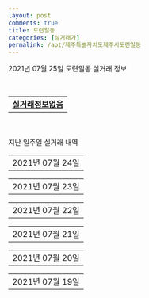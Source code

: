 ```yaml
---
layout: post
comments: true
title: 도련일동
categories: [실거래가]
permalink: /apt/제주특별자치도제주시도련일동
---
```


2021년 07월 25일 도련일동 실거래 정보

<script type="text/javascript">
  google.charts.load('current', {'packages':['corechart']});
  google.charts.setOnLoadCallback(drawChart);

  function drawChart() {
    var data = google.visualization.arrayToDataTable([['거래일', '매매', '전월세', '전매'], ['20-07', 0, 19, 0], ['20-08', 5, 39, 0], ['20-09', 1, 12, 0], ['20-10', 0, 9, 0], ['20-11', 2, 34, 0], ['20-12', 1, 81, 0], ['21-01', 3, 45, 0], ['21-02', 1, 23, 0], ['21-03', 6, 11, 0], ['21-04', 1, 4, 0], ['21-05', 2, 8, 0], ['21-06', 1, 42, 0], ['21-07', 1, 69, 0]]);

    var options = {
      title: '최근 1년간 유형별 거래량 추이',
      legend: { position: 'bottom' }
    };

    var chart = new google.visualization.LineChart(document.getElementById('columnchart_material'));
    chart.draw(data, (options));년간 
  }
</script>

<div id="columnchart_material" style="width: 95%; margin-left: -35px; display: block"></div>
<br>
<table>
  <tr>
    <td colspan="4" style="font-weight: bold;"><a href="https://search.naver.com/search.naver?query=도련일동 실거래정보없음">실거래정보없음</a></td>
  </tr>
    
</table>
    
<div style="margin-top: 50px; margin-bottom: 13px">지난 일주일 실거래 내역</div>

  <table style="width: 100%; margin-bottom: 1px">
      <tr class="header">
        <td>2021년 07월 24일</td>
      </tr>
      <tr class="child" style="display: none">
        <td>
            
        <table>
          <tr>
            <td colspan="4" style="font-weight: bold;"><a href="https://search.naver.com/search.naver?query=실거래정보없음">실거래정보없음</a></td>
          </tr>

        </table>
    
        </td>
      </tr>
  </table>
    
  <table style="width: 100%; margin-bottom: 1px">
      <tr class="header">
        <td>2021년 07월 23일</td>
      </tr>
      <tr class="child" style="display: none">
        <td>
            
        <table>
          <tr>
            <td colspan="4" style="font-weight: bold;"><a href="https://search.naver.com/search.naver?query=제주삼화사랑으로부영8차">제주삼화사랑으로부영8차</a></td>
          </tr>

          <tr>
            <td><a style="color: darkgreen">전세</a></td>
            <td>3층</td>
            <td>84.9933㎡</td>
            <td>계약일 2021-07-22</td>
          </tr>
          <tr>
            <td colspan="4">23,566</td>
          </tr>
    
        </table>
    
        </td>
      </tr>
  </table>
    
  <table style="width: 100%; margin-bottom: 1px">
      <tr class="header">
        <td>2021년 07월 22일</td>
      </tr>
      <tr class="child" style="display: none">
        <td>
            
        <table>
          <tr>
            <td colspan="4" style="font-weight: bold;"><a href="https://search.naver.com/search.naver?query=제주삼화사랑으로부영8차">제주삼화사랑으로부영8차</a></td>
          </tr>

          <tr>
            <td><a style="color: darkgreen">전세</a></td>
            <td>2층</td>
            <td>84.9933㎡</td>
            <td>계약일 2021-07-21</td>
          </tr>
          <tr>
            <td colspan="4">23,566</td>
          </tr>
    
          <tr>
            <td><a style="color: darkgreen">전세</a></td>
            <td>6층</td>
            <td>84.9933㎡</td>
            <td>계약일 2021-07-21</td>
          </tr>
          <tr>
            <td colspan="4">23,566</td>
          </tr>
    
          <tr>
            <td><a style="color: darkgreen">전세</a></td>
            <td>10층</td>
            <td>84.9933㎡</td>
            <td>계약일 2021-07-21</td>
          </tr>
          <tr>
            <td colspan="4">23,566</td>
          </tr>
    
        </table>
    
        </td>
      </tr>
  </table>
    
  <table style="width: 100%; margin-bottom: 1px">
      <tr class="header">
        <td>2021년 07월 21일</td>
      </tr>
      <tr class="child" style="display: none">
        <td>
            
        <table>
          <tr>
            <td colspan="4" style="font-weight: bold;"><a href="https://search.naver.com/search.naver?query=도련주공">도련주공</a></td>
          </tr>

          <tr>
            <td><a style="color: darkgoldenrod">월세</a></td>
            <td>2층</td>
            <td>46.11㎡</td>
            <td>계약일 2021-06-11</td>
          </tr>
          <tr>
            <td colspan="4">14 (1,685)</td>
          </tr>
    
        </table>
        <table style="margin-top: 5px">
          <tr>
            <td colspan="4" style="font-weight: bold;"><a href="https://search.naver.com/search.naver?query=제주삼화사랑으로부영6차">제주삼화사랑으로부영6차</a></td>
          </tr>
    
          <tr>
            <td><a style="color: darkgoldenrod">월세</a></td>
            <td>1층</td>
            <td>84.3616㎡</td>
            <td>계약일 2021-05-20</td>
          </tr>
          <tr>
            <td colspan="4">44 (10,070)</td>
          </tr>
    
          <tr>
            <td><a style="color: darkgoldenrod">월세</a></td>
            <td>9층</td>
            <td>84.3616㎡</td>
            <td>계약일 2021-07-12</td>
          </tr>
          <tr>
            <td colspan="4">44 (10,070)</td>
          </tr>
    
          <tr>
            <td><a style="color: darkgoldenrod">월세</a></td>
            <td>9층</td>
            <td>84.3616㎡</td>
            <td>계약일 2021-05-27</td>
          </tr>
          <tr>
            <td colspan="4">23 (13,311)</td>
          </tr>
    
          <tr>
            <td><a style="color: darkgoldenrod">월세</a></td>
            <td>3층</td>
            <td>84.3616㎡</td>
            <td>계약일 2021-05-18</td>
          </tr>
          <tr>
            <td colspan="4">23 (13,311)</td>
          </tr>
    
          <tr>
            <td><a style="color: darkgoldenrod">월세</a></td>
            <td>5층</td>
            <td>84.3616㎡</td>
            <td>계약일 2021-07-08</td>
          </tr>
          <tr>
            <td colspan="4">23 (13,311)</td>
          </tr>
    
          <tr>
            <td><a style="color: darkgreen">전세</a></td>
            <td>3층</td>
            <td>84.3616㎡</td>
            <td>계약일 2021-05-07</td>
          </tr>
          <tr>
            <td colspan="4">17,363</td>
          </tr>
    
          <tr>
            <td><a style="color: darkgreen">전세</a></td>
            <td>5층</td>
            <td>84.3616㎡</td>
            <td>계약일 2021-06-09</td>
          </tr>
          <tr>
            <td colspan="4">17,363</td>
          </tr>
    
          <tr>
            <td><a style="color: darkgreen">전세</a></td>
            <td>11층</td>
            <td>84.3616㎡</td>
            <td>계약일 2021-06-14</td>
          </tr>
          <tr>
            <td colspan="4">17,363</td>
          </tr>
    
          <tr>
            <td><a style="color: darkgreen">전세</a></td>
            <td>6층</td>
            <td>84.3616㎡</td>
            <td>계약일 2021-06-29</td>
          </tr>
          <tr>
            <td colspan="4">17,363</td>
          </tr>
    
          <tr>
            <td><a style="color: darkgreen">전세</a></td>
            <td>8층</td>
            <td>84.3616㎡</td>
            <td>계약일 2021-07-02</td>
          </tr>
          <tr>
            <td colspan="4">17,363</td>
          </tr>
    
          <tr>
            <td><a style="color: darkgreen">전세</a></td>
            <td>1층</td>
            <td>84.3616㎡</td>
            <td>계약일 2021-07-15</td>
          </tr>
          <tr>
            <td colspan="4">17,363</td>
          </tr>
    
          <tr>
            <td><a style="color: darkgreen">전세</a></td>
            <td>2층</td>
            <td>84.3616㎡</td>
            <td>계약일 2021-07-14</td>
          </tr>
          <tr>
            <td colspan="4">17,363</td>
          </tr>
    
          <tr>
            <td><a style="color: darkgreen">전세</a></td>
            <td>8층</td>
            <td>84.3616㎡</td>
            <td>계약일 2021-07-19</td>
          </tr>
          <tr>
            <td colspan="4">17,363</td>
          </tr>
    
        </table>
        <table style="margin-top: 5px">
          <tr>
            <td colspan="4" style="font-weight: bold;"><a href="https://search.naver.com/search.naver?query=제주삼화사랑으로부영7차">제주삼화사랑으로부영7차</a></td>
          </tr>
    
          <tr>
            <td><a style="color: darkgoldenrod">월세</a></td>
            <td>6층</td>
            <td>84.9933㎡</td>
            <td>계약일 2021-06-04</td>
          </tr>
          <tr>
            <td colspan="4">63 (9,609)</td>
          </tr>
    
        </table>
        <table style="margin-top: 5px">
          <tr>
            <td colspan="4" style="font-weight: bold;"><a href="https://search.naver.com/search.naver?query=제주삼화사랑으로부영8차">제주삼화사랑으로부영8차</a></td>
          </tr>
    
          <tr>
            <td><a style="color: darkgoldenrod">월세</a></td>
            <td>9층</td>
            <td>84.9933㎡</td>
            <td>계약일 2021-07-13</td>
          </tr>
          <tr>
            <td colspan="4">62 (11,033)</td>
          </tr>
    
          <tr>
            <td><a style="color: darkgoldenrod">월세</a></td>
            <td>10층</td>
            <td>84.9933㎡</td>
            <td>계약일 2021-06-28</td>
          </tr>
          <tr>
            <td colspan="4">4 (22,660)</td>
          </tr>
    
          <tr>
            <td><a style="color: darkgoldenrod">월세</a></td>
            <td>10층</td>
            <td>84.9933㎡</td>
            <td>계약일 2021-07-15</td>
          </tr>
          <tr>
            <td colspan="4">4 (22,660)</td>
          </tr>
    
          <tr>
            <td><a style="color: darkgoldenrod">월세</a></td>
            <td>9층</td>
            <td>84.9933㎡</td>
            <td>계약일 2021-07-13</td>
          </tr>
          <tr>
            <td colspan="4">4 (22,660)</td>
          </tr>
    
          <tr>
            <td><a style="color: darkgreen">전세</a></td>
            <td>9층</td>
            <td>84.9933㎡</td>
            <td>계약일 2021-06-22</td>
          </tr>
          <tr>
            <td colspan="4">23,566</td>
          </tr>
    
          <tr>
            <td><a style="color: darkgreen">전세</a></td>
            <td>8층</td>
            <td>84.9933㎡</td>
            <td>계약일 2021-06-16</td>
          </tr>
          <tr>
            <td colspan="4">23,566</td>
          </tr>
    
          <tr>
            <td><a style="color: darkgreen">전세</a></td>
            <td>6층</td>
            <td>84.9933㎡</td>
            <td>계약일 2021-06-18</td>
          </tr>
          <tr>
            <td colspan="4">23,566</td>
          </tr>
    
          <tr>
            <td><a style="color: darkgreen">전세</a></td>
            <td>11층</td>
            <td>84.9933㎡</td>
            <td>계약일 2021-06-23</td>
          </tr>
          <tr>
            <td colspan="4">23,566</td>
          </tr>
    
          <tr>
            <td><a style="color: darkgreen">전세</a></td>
            <td>7층</td>
            <td>84.9933㎡</td>
            <td>계약일 2021-06-15</td>
          </tr>
          <tr>
            <td colspan="4">23,566</td>
          </tr>
    
          <tr>
            <td><a style="color: darkgreen">전세</a></td>
            <td>11층</td>
            <td>84.9933㎡</td>
            <td>계약일 2021-06-21</td>
          </tr>
          <tr>
            <td colspan="4">23,566</td>
          </tr>
    
          <tr>
            <td><a style="color: darkgreen">전세</a></td>
            <td>8층</td>
            <td>84.9933㎡</td>
            <td>계약일 2021-06-21</td>
          </tr>
          <tr>
            <td colspan="4">23,566</td>
          </tr>
    
          <tr>
            <td><a style="color: darkgreen">전세</a></td>
            <td>11층</td>
            <td>84.9933㎡</td>
            <td>계약일 2021-06-22</td>
          </tr>
          <tr>
            <td colspan="4">23,566</td>
          </tr>
    
          <tr>
            <td><a style="color: darkgreen">전세</a></td>
            <td>3층</td>
            <td>84.9933㎡</td>
            <td>계약일 2021-06-16</td>
          </tr>
          <tr>
            <td colspan="4">23,566</td>
          </tr>
    
          <tr>
            <td><a style="color: darkgreen">전세</a></td>
            <td>1층</td>
            <td>84.9933㎡</td>
            <td>계약일 2021-06-25</td>
          </tr>
          <tr>
            <td colspan="4">23,566</td>
          </tr>
    
          <tr>
            <td><a style="color: darkgreen">전세</a></td>
            <td>8층</td>
            <td>84.9933㎡</td>
            <td>계약일 2021-06-28</td>
          </tr>
          <tr>
            <td colspan="4">23,566</td>
          </tr>
    
          <tr>
            <td><a style="color: darkgreen">전세</a></td>
            <td>2층</td>
            <td>84.9933㎡</td>
            <td>계약일 2021-06-30</td>
          </tr>
          <tr>
            <td colspan="4">23,566</td>
          </tr>
    
          <tr>
            <td><a style="color: darkgreen">전세</a></td>
            <td>10층</td>
            <td>84.9933㎡</td>
            <td>계약일 2021-06-25</td>
          </tr>
          <tr>
            <td colspan="4">23,566</td>
          </tr>
    
          <tr>
            <td><a style="color: darkgreen">전세</a></td>
            <td>9층</td>
            <td>84.9933㎡</td>
            <td>계약일 2021-06-29</td>
          </tr>
          <tr>
            <td colspan="4">23,566</td>
          </tr>
    
          <tr>
            <td><a style="color: darkgreen">전세</a></td>
            <td>8층</td>
            <td>84.9933㎡</td>
            <td>계약일 2021-06-29</td>
          </tr>
          <tr>
            <td colspan="4">23,566</td>
          </tr>
    
          <tr>
            <td><a style="color: darkgreen">전세</a></td>
            <td>1층</td>
            <td>84.9933㎡</td>
            <td>계약일 2021-07-01</td>
          </tr>
          <tr>
            <td colspan="4">23,566</td>
          </tr>
    
          <tr>
            <td><a style="color: darkgreen">전세</a></td>
            <td>12층</td>
            <td>84.9933㎡</td>
            <td>계약일 2021-07-05</td>
          </tr>
          <tr>
            <td colspan="4">23,566</td>
          </tr>
    
          <tr>
            <td><a style="color: darkgreen">전세</a></td>
            <td>5층</td>
            <td>84.9933㎡</td>
            <td>계약일 2021-07-02</td>
          </tr>
          <tr>
            <td colspan="4">23,566</td>
          </tr>
    
          <tr>
            <td><a style="color: darkgreen">전세</a></td>
            <td>4층</td>
            <td>84.9933㎡</td>
            <td>계약일 2021-07-06</td>
          </tr>
          <tr>
            <td colspan="4">23,566</td>
          </tr>
    
          <tr>
            <td><a style="color: darkgreen">전세</a></td>
            <td>6층</td>
            <td>84.9933㎡</td>
            <td>계약일 2021-07-02</td>
          </tr>
          <tr>
            <td colspan="4">23,566</td>
          </tr>
    
          <tr>
            <td><a style="color: darkgreen">전세</a></td>
            <td>10층</td>
            <td>84.9933㎡</td>
            <td>계약일 2021-07-05</td>
          </tr>
          <tr>
            <td colspan="4">23,566</td>
          </tr>
    
          <tr>
            <td><a style="color: darkgreen">전세</a></td>
            <td>1층</td>
            <td>84.9933㎡</td>
            <td>계약일 2021-07-02</td>
          </tr>
          <tr>
            <td colspan="4">23,566</td>
          </tr>
    
          <tr>
            <td><a style="color: darkgreen">전세</a></td>
            <td>7층</td>
            <td>84.9933㎡</td>
            <td>계약일 2021-07-02</td>
          </tr>
          <tr>
            <td colspan="4">23,566</td>
          </tr>
    
          <tr>
            <td><a style="color: darkgreen">전세</a></td>
            <td>3층</td>
            <td>84.9933㎡</td>
            <td>계약일 2021-07-02</td>
          </tr>
          <tr>
            <td colspan="4">23,566</td>
          </tr>
    
          <tr>
            <td><a style="color: darkgreen">전세</a></td>
            <td>3층</td>
            <td>84.9933㎡</td>
            <td>계약일 2021-07-01</td>
          </tr>
          <tr>
            <td colspan="4">23,566</td>
          </tr>
    
          <tr>
            <td><a style="color: darkgreen">전세</a></td>
            <td>2층</td>
            <td>84.9933㎡</td>
            <td>계약일 2021-07-12</td>
          </tr>
          <tr>
            <td colspan="4">23,566</td>
          </tr>
    
          <tr>
            <td><a style="color: darkgreen">전세</a></td>
            <td>6층</td>
            <td>84.9933㎡</td>
            <td>계약일 2021-07-08</td>
          </tr>
          <tr>
            <td colspan="4">23,566</td>
          </tr>
    
          <tr>
            <td><a style="color: darkgreen">전세</a></td>
            <td>3층</td>
            <td>84.9933㎡</td>
            <td>계약일 2021-07-13</td>
          </tr>
          <tr>
            <td colspan="4">23,566</td>
          </tr>
    
          <tr>
            <td><a style="color: darkgreen">전세</a></td>
            <td>9층</td>
            <td>84.9933㎡</td>
            <td>계약일 2021-07-08</td>
          </tr>
          <tr>
            <td colspan="4">23,566</td>
          </tr>
    
          <tr>
            <td><a style="color: darkgreen">전세</a></td>
            <td>4층</td>
            <td>84.9933㎡</td>
            <td>계약일 2021-07-08</td>
          </tr>
          <tr>
            <td colspan="4">23,566</td>
          </tr>
    
          <tr>
            <td><a style="color: darkgreen">전세</a></td>
            <td>6층</td>
            <td>84.9933㎡</td>
            <td>계약일 2021-07-09</td>
          </tr>
          <tr>
            <td colspan="4">23,566</td>
          </tr>
    
          <tr>
            <td><a style="color: darkgreen">전세</a></td>
            <td>3층</td>
            <td>84.9933㎡</td>
            <td>계약일 2021-07-12</td>
          </tr>
          <tr>
            <td colspan="4">23,566</td>
          </tr>
    
          <tr>
            <td><a style="color: darkgreen">전세</a></td>
            <td>7층</td>
            <td>84.9933㎡</td>
            <td>계약일 2021-07-13</td>
          </tr>
          <tr>
            <td colspan="4">23,566</td>
          </tr>
    
          <tr>
            <td><a style="color: darkgreen">전세</a></td>
            <td>8층</td>
            <td>84.9933㎡</td>
            <td>계약일 2021-07-09</td>
          </tr>
          <tr>
            <td colspan="4">23,566</td>
          </tr>
    
          <tr>
            <td><a style="color: darkgreen">전세</a></td>
            <td>2층</td>
            <td>84.9933㎡</td>
            <td>계약일 2021-07-14</td>
          </tr>
          <tr>
            <td colspan="4">23,566</td>
          </tr>
    
          <tr>
            <td><a style="color: darkgreen">전세</a></td>
            <td>2층</td>
            <td>84.9933㎡</td>
            <td>계약일 2021-07-16</td>
          </tr>
          <tr>
            <td colspan="4">23,566</td>
          </tr>
    
          <tr>
            <td><a style="color: darkgreen">전세</a></td>
            <td>3층</td>
            <td>84.9933㎡</td>
            <td>계약일 2021-07-19</td>
          </tr>
          <tr>
            <td colspan="4">23,566</td>
          </tr>
    
          <tr>
            <td><a style="color: darkgreen">전세</a></td>
            <td>5층</td>
            <td>84.9933㎡</td>
            <td>계약일 2021-07-19</td>
          </tr>
          <tr>
            <td colspan="4">23,566</td>
          </tr>
    
          <tr>
            <td><a style="color: darkgreen">전세</a></td>
            <td>4층</td>
            <td>84.9933㎡</td>
            <td>계약일 2021-07-14</td>
          </tr>
          <tr>
            <td colspan="4">23,566</td>
          </tr>
    
          <tr>
            <td><a style="color: darkgreen">전세</a></td>
            <td>10층</td>
            <td>84.9933㎡</td>
            <td>계약일 2021-07-13</td>
          </tr>
          <tr>
            <td colspan="4">23,566</td>
          </tr>
    
        </table>
    
        </td>
      </tr>
  </table>
    
  <table style="width: 100%; margin-bottom: 1px">
      <tr class="header">
        <td>2021년 07월 20일</td>
      </tr>
      <tr class="child" style="display: none">
        <td>
            
        <table>
          <tr>
            <td colspan="4" style="font-weight: bold;"><a href="https://search.naver.com/search.naver?query=실거래정보없음">실거래정보없음</a></td>
          </tr>

        </table>
    
        </td>
      </tr>
  </table>
    
  <table style="width: 100%; margin-bottom: 1px">
      <tr class="header">
        <td>2021년 07월 19일</td>
      </tr>
      <tr class="child" style="display: none">
        <td>
            
        <table>
          <tr>
            <td colspan="4" style="font-weight: bold;"><a href="https://search.naver.com/search.naver?query=실거래정보없음">실거래정보없음</a></td>
          </tr>

        </table>
    
        </td>
      </tr>
  </table>
    

